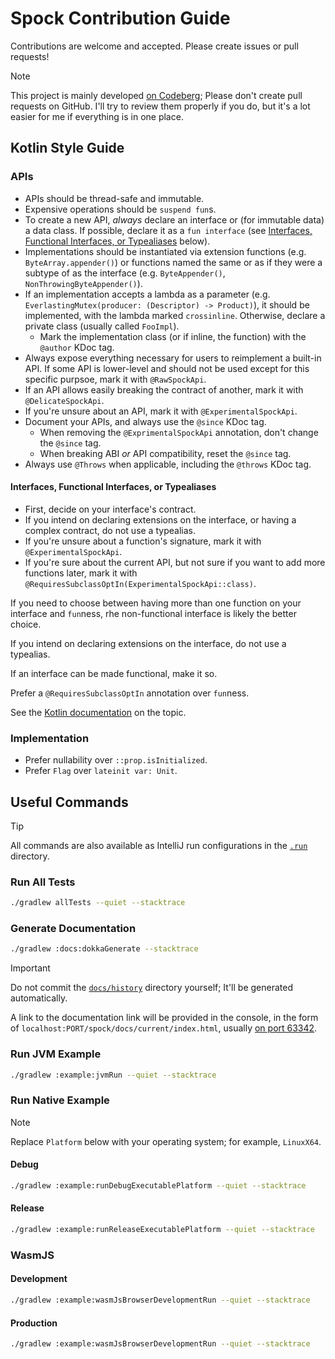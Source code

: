 # Spock Contribution Guide

Contributions are welcome and accepted. Please create issues or pull requests!

> [!NOTE]
> This project is mainly developed [on Codeberg](https://codeberg.org/Laxystem/Spock);
> Please don't create pull requests on GitHub.
> I'll try to review them properly if you do, but it's a lot easier for me if everything is in one place.

## Kotlin Style Guide

### APIs

* APIs should be thread-safe and immutable.
* Expensive operations should be `suspend fun`s.
* To create a new API, *always* declare an interface or (for immutable data) a data class. If possible, declare it as a `fun interface` (see [Interfaces, Functional Interfaces, or Typealiases](#interfaces-functional-interfaces-or-typealiases) below).
* Implementations should be instantiated via extension functions (e.g. `ByteArray.appender()`) or functions named the same or as if they were a subtype of as the interface (e.g. `ByteAppender()`, `NonThrowingByteAppender()`).
* If an implementation accepts a lambda as a parameter (e.g. `EverlastingMutex(producer: (Descriptor) -> Product)`), it should be implemented, with the lambda marked `crossinline`. Otherwise, declare a private class (usually called `FooImpl`).
    * Mark the implementation class (or if inline, the function) with the `@author` KDoc tag.
* Always expose everything necessary for users to reimplement a built-in API. If some API is lower-level and should not be used except for this specific purpsoe, mark it with `@RawSpockApi`.
* If an API allows easily breaking the contract of another, mark it with `@DelicateSpockApi`.
* If you're unsure about an API, mark it with `@ExperimentalSpockApi`.
* Document your APIs, and always use the `@since` KDoc tag.
   * When removing the `@ExprimentalSpockApi` annotation, don't change the `@since` tag.
   * When breaking ABI *or* API compatibility, reset the `@since` tag.
* Always use `@Throws` when applicable, including the `@throws` KDoc tag.

#### Interfaces, Functional Interfaces, or Typealiases

* First, decide on your interface's contract.
* If you intend on declaring extensions on the interface, or having a complex contract, do not use a typealias.
* If you're unsure about a function's signature, mark it with `@ExperimentalSpockApi`.
* If you're sure about the current API, but not sure if you want to add more functions later, mark it with `@RequiresSubclassOptIn(ExperimentalSpockApi::class)`.

If you need to choose between having more than one function on your interface and `fun`ness, rhe non-functional interface is likely the better choice. 

If you intend on declaring extensions on the interface, do not use a typealias.

If an interface can be made functional, make it so.

Prefer a `@RequiresSubclassOptIn` annotation over `fun`ness.

See the [Kotlin documentation](https://kotlinlang.org/docs/fun-interfaces.html#functional-interfaces-vs-type-aliases) on the topic.

### Implementation

* Prefer nullability over `::prop.isInitialized`.
* Prefer `Flag` over `lateinit var: Unit`.

## Useful Commands

> [!TIP]
> All commands are also available as IntelliJ run configurations in the [`.run`](.run) directory.

### Run All Tests

```bash
./gradlew allTests --quiet --stacktrace
```

### Generate Documentation

```bash
./gradlew :docs:dokkaGenerate --stacktrace
```

> [!IMPORTANT]
> Do not commit the [`docs/history`](docs/history) directory yourself;
> It'll be generated automatically.

A link to the documentation link will be provided in the console,
in the form of `localhost:PORT/spock/docs/current/index.html`,
usually [on port 63342](http://localhost:63342/spock/docs/current/index.html).

### Run JVM Example

```bash
./gradlew :example:jvmRun --quiet --stacktrace
```

### Run Native Example

> [!NOTE]
> Replace `Platform` below with your operating system; for example, `LinuxX64`.

#### Debug

```bash
./gradlew :example:runDebugExecutablePlatform --quiet --stacktrace
```

#### Release

```bash
./gradlew :example:runReleaseExecutablePlatform --quiet --stacktrace
```

### WasmJS

#### Development

```bash
./gradlew :example:wasmJsBrowserDevelopmentRun --quiet --stacktrace
```

#### Production

```bash
./gradlew :example:wasmJsBrowserDevelopmentRun --quiet --stacktrace
```

